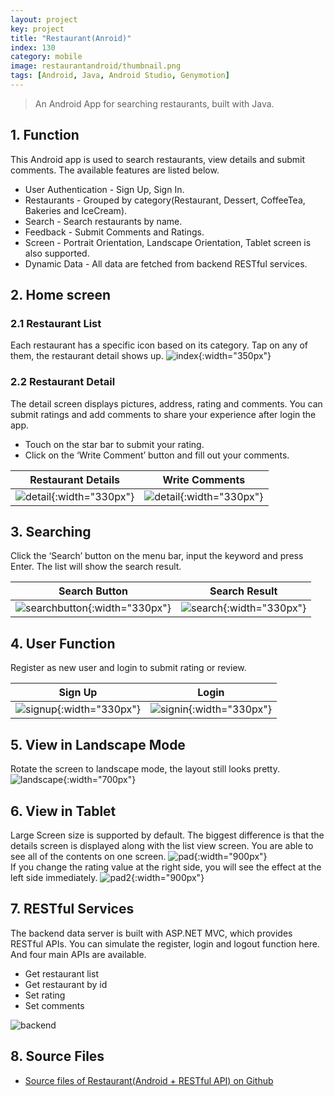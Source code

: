 ```yaml
---
layout: project
key: project
title: "Restaurant(Anroid)"
index: 130
category: mobile
image: restaurantandroid/thumbnail.png
tags: [Android, Java, Android Studio, Genymotion]
---
```


> An Android App for searching restaurants, built with Java.

## 1. Function
This Android app is used to search restaurants, view details and submit comments. The available features are listed below.
* User Authentication - Sign Up, Sign In.
* Restaurants - Grouped by category(Restaurant, Dessert, CoffeeTea, Bakeries and IceCream).
* Search - Search restaurants by name.
* Feedback - Submit Comments and Ratings.
* Screen - Portrait Orientation, Landscape Orientation, Tablet screen is also supported.
* Dynamic Data - All data are fetched from backend RESTful services.

## 2. Home screen
### 2.1 Restaurant List  
Each restaurant has a specific icon based on its category. Tap on any of them, the restaurant detail shows up.
![index](/assets/images/portfolio/restaurantandroid/index.png){:width="350px"}  

### 2.2 Restaurant Detail
The detail screen displays pictures, address, rating and comments. You can submit ratings and add comments to share your experience after login the app.
* Touch on the star bar to submit your rating.  
* Click on the ‘Write Comment’ button and fill out your comments.

| Restaurant Details         | Write Comments                   |
|----------------------------|----------------------------------|
| ![detail](/assets/images/portfolio/restaurantandroid/detail.png){:width="330px"} | ![detail](/assets/images/portfolio/restaurantandroid/submitreview.png){:width="330px"}

## 3. Searching
Click the ‘Search’ button on the menu bar, input the keyword and press Enter. The list will show the search result.

| Search Button              | Search Result                    |
|----------------------------|----------------------------------|
| ![searchbutton](/assets/images/portfolio/restaurantandroid/searchbutton.png){:width="330px"} | ![search](/assets/images/portfolio/restaurantandroid/search.png){:width="330px"}

## 4. User Function
Register as new user and login to submit rating or review.

| Sign Up                    | Login                            |
|----------------------------|----------------------------------|
| ![signup](/assets/images/portfolio/restaurantandroid/signup.png){:width="330px"} | ![signin](/assets/images/portfolio/restaurantandroid/signin.png){:width="330px"}

## 5. View in Landscape Mode  
Rotate the screen to landscape mode, the layout still looks pretty.
![landscape](/assets/images/portfolio/restaurantandroid/landscape.png){:width="700px"}  

## 6. View in Tablet
Large Screen size is supported by default. The biggest difference is that the details screen is displayed along with the list view screen. You are able to see all of the contents on one screen.
![pad](/assets/images/portfolio/restaurantandroid/pad.png){:width="900px"}  
If you change the rating value at the right side, you will see the effect at the left side immediately.
![pad2](/assets/images/portfolio/restaurantandroid/pad2.png){:width="900px"}  

## 7. RESTful Services
The backend data server is built with ASP.NET MVC, which provides RESTful APIs. You can simulate the register, login and logout function here. And four main APIs are available.
* Get restaurant list
* Get restaurant by id
* Set rating
* Set comments

![backend](/assets/images/portfolio/restaurantandroid/backend.png)  
## 8. Source Files
* [Source files of Restaurant(Android + RESTful API) on Github](https://github.com/jojozhuang/restaurant-android)
